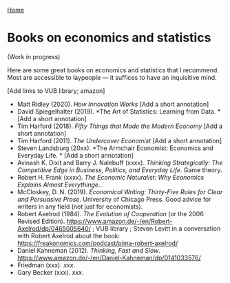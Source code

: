 [Home](index.html)

# Books on economics and statistics
(Work in progress)

Here are some great books on economics and statistics that I recommend. Most are accessible to laypeople &mdash; it suffices to have an inquisitive mind.

[Add links to VUB library; amazon]

* Matt Ridley (2020). *How Innovation Works* [Add a short annotation]
* David Spiegelhalter (2019). *The Art of Statistics: Learning from Data. * [Add a short annotation]
* Tim Harford (2018). *Fifty Things that Made the Modern Economy* [Add a short annotation]
* Tim Harford (2011). *The Undercover Economist* [Add a short annotation]
* Steven Landsburg (20xx). *The Armchair Economist: Economics and Everyday Life. * [Add a short annotation]
* Avinash K. Dixit and Barry J. Nalebuff (xxxx). *Thinking Strategically: The Competitive Edge in Business, Politics, and Everyday Life*. Game theory.
* Robert H. Frank (xxxx). *The Economic Naturalist: Why Economics Explains Almost Everythinge.*.
* McCloskey, D. N. (2019). *Economical Writing: Thirty-Five Rules for Clear and Persuasive Prose*. University of Chicago Press. Good advice for writers in any field (not just for economists).
* Robert Axelrod (1984). *The Evolution of Cooperation* (or the 2006 Revised Edition). https://www.amazon.de/-/en/Robert-Axelrod/dp/0465005640/ ; VUB library ; Steven Levitt in a conversation with Robert Axelrod about the book: https://freakonomics.com/podcast/pima-robert-axelrod/
* Daniel Kahneman (2012). *Thinking, Fast and Slow*. https://www.amazon.de/-/en/Daniel-Kahneman/dp/0141033576/ 
* Friedman (xxx). *xxx*.  
* Gary Becker (xxx). *xxx*.  
